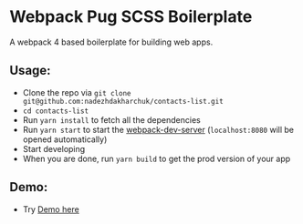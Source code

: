 # Webpack Pug SCSS Boilerplate

A webpack 4 based boilerplate for building web apps.

## Usage:
* Clone the repo via `git clone git@github.com:nadezhdakharchuk/contacts-list.git`
* `cd contacts-list`
* Run `yarn install` to fetch all the dependencies
* Run `yarn start` to start the [webpack-dev-server](https://github.com/webpack/webpack-dev-server) (`localhost:8080` will be opened automatically)
* Start developing
* When you are done, run `yarn build` to get the prod version of your app

## Demo:
* Try [Demo here](http://shosheva.tmweb.ru/)
